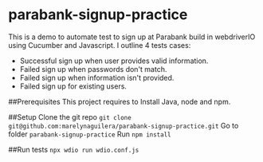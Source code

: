 # parabank-signup-practice
This is a demo to automate test to sign up at Parabank build in webdriverIO using Cucumber and Javascript. I outline 4 tests cases:
- Successful sign up when user provides valid information.
- Failed sign up when passwords don't match.
- Failed sign up when information isn't provided.
- Failed sign up for existing users.

##Prerequisites
This project requires to Install Java, node and npm.

##Setup
Clone the git repo `git clone git@github.com:marelynaguilera/parabank-signup-practice.git`
Go to folder `parabank-signup-practice`
Run `npm install`

##Run tests
`npx wdio run wdio.conf.js`
